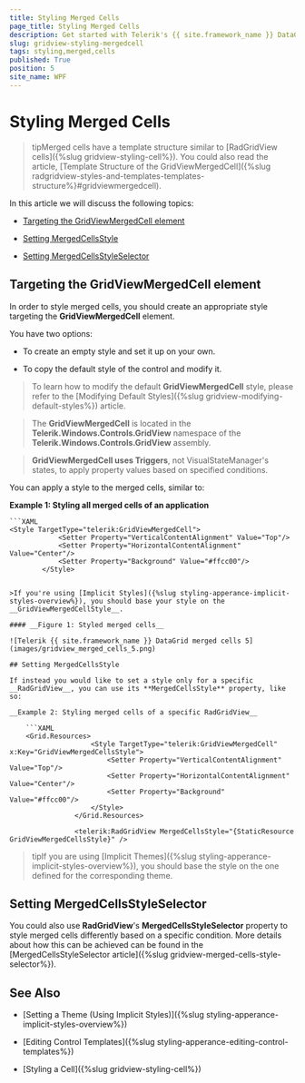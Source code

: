 ```yaml
---
title: Styling Merged Cells
page_title: Styling Merged Cells
description: Get started with Telerik's {{ site.framework_name }} DataGrid and learn how to create an appropriate style targeting the MergedCell element.
slug: gridview-styling-mergedcell
tags: styling,merged,cells
published: True
position: 5
site_name: WPF
---
```


# Styling Merged Cells

>tipMerged cells have a template structure similar to [RadGridView cells]({%slug gridview-styling-cell%}). You could also read the article, [Template Structure of the GridViewMergedCell]({%slug radgridview-styles-and-templates-templates-structure%}#gridviewmergedcell).

In this article we will discuss the following topics:

* [Targeting the GridViewMergedCell element](#targeting-the-gridviewmergedcell-element)

* [Setting MergedCellsStyle](#setting-mergedcellsstyle)

* [Setting MergedCellsStyleSelector](#setting-mergedcellsstyleselector)

## Targeting the GridViewMergedCell element
        
In order to style merged cells, you should create an appropriate style targeting the __GridViewMergedCell__ element.

You have two options:

* To create an empty style and set it up on your own.

* To copy the default style of the control and modify it.

>To learn how to modify the default __GridViewMergedCell__ style, please refer to the [Modifying Default Styles]({%slug gridview-modifying-default-styles%}) article.

>The __GridViewMergedCell__ is located in the __Telerik.Windows.Controls.GridView__ namespace of the __Telerik.Windows.Controls.GridView__ assembly.

>__GridViewMergedCell uses Triggers__, not VisualStateManager's states, to apply property values based on specified conditions.

You can apply a style to the merged cells, similar to:

__Example 1: Styling all merged cells of an application__

	```XAML
	<Style TargetType="telerik:GridViewMergedCell">
	            <Setter Property="VerticalContentAlignment" Value="Top"/>
	            <Setter Property="HorizontalContentAlignment" Value="Center"/>
	            <Setter Property="Background" Value="#ffcc00"/>
	        </Style>
```

>If you're using [Implicit Styles]({%slug styling-apperance-implicit-styles-overview%}), you should base your style on the __GridViewMergedCellStyle__.

#### __Figure 1: Styled merged cells__

![Telerik {{ site.framework_name }} DataGrid merged cells 5](images/gridview_merged_cells_5.png)

## Setting MergedCellsStyle

If instead you would like to set a style only for a specific __RadGridView__, you can use its **MergedCellsStyle** property, like so:

__Example 2: Styling merged cells of a specific RadGridView__

	```XAML
	<Grid.Resources>
	                <Style TargetType="telerik:GridViewMergedCell" x:Key="GridViewMergedCellsStyle">
	                    <Setter Property="VerticalContentAlignment" Value="Top"/>
	                    <Setter Property="HorizontalContentAlignment" Value="Center"/>
	                    <Setter Property="Background" Value="#ffcc00"/>
	                </Style>
	            </Grid.Resources>
	
	            <telerik:RadGridView MergedCellsStyle="{StaticResource GridViewMergedCellsStyle}" />
```

>tipIf you are using [Implicit Themes]({%slug styling-apperance-implicit-styles-overview%}), you should base the style on the one defined for the corresponding theme.

## Setting MergedCellsStyleSelector

You could also use __RadGridView__'s **MergedCellsStyleSelector** property to style merged cells differently based on a specific condition. More details about how this can be achieved can be found in the [MergedCellsStyleSelector article]({%slug gridview-merged-cells-style-selector%}).

## See Also

 * [Setting a Theme (Using Implicit Styles)]({%slug styling-apperance-implicit-styles-overview%})

 * [Editing Control Templates]({%slug styling-apperance-editing-control-templates%})

 * [Styling a Cell]({%slug gridview-styling-cell%})
